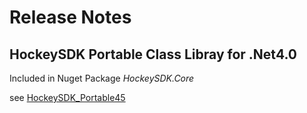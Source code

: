 ﻿# Release Notes
## HockeySDK Portable Class Libray for .Net4.0
Included in Nuget Package <em>HockeySDK.Core</em>

see [HockeySDK_Portable45](../HockeySDK_Portable45)